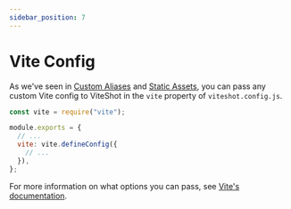 ```yaml
---
sidebar_position: 7
---
```


# Vite Config

As we've seen in [Custom Aliases](/docs/config/alias) and [Static Assets](/docs/config/static-assets), you can pass any custom Vite config to ViteShot in the `vite` property of `viteshot.config.js`.

```js title="/viteshot.config.js"
const vite = require("vite");

module.exports = {
  // ...
  vite: vite.defineConfig({
    // ...
  }),
};
```

For more information on what options you can pass, see [Vite's documentation](https://vitejs.dev/config).
